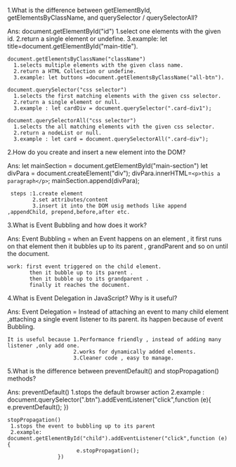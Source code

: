 1.What is the difference between getElementById, getElementsByClassName, and querySelector / querySelectorAll?

Ans:
    document.getElementById("id")
      1.select one elements with the given id.
      2.return a single element or undefine.
      3.example: let title=document.getElementById("main-title").
    
    document.getElementsByClassName("className")
      1.selects multiple elements with the given class name.
      2.return a HTML Collection or undefine.
      3.example: let buttons =document.getElementsByClassName("all-btn").

    document.querySelector("css selector")
      1.selects the first matching elements with the given css selector.
      2.return a single element or null.
      3.example : let cardDiv = document.querySelector(".card-div1");

    document.querySelectorAll("css selector")
      1.selects the all matching elements with the given css selector.
      2.return a nodeList or null.
      3.example : let card = document.querySelectorAll(".card-div");

2.How do you create and insert a new element into the DOM?

Ans: let mainSection = document.getElementById("main-section")
     let divPara = document.createElement("div");
      divPara.innerHTML=` <p>this a paragraph</p> `;
     mainSection.append(divPara);

     steps :1.create element 
            2.set attributes/content
            3.insert it into the DOM usig methods like append ,appendChild, prepend,before,after etc.

3.What is Event Bubbling and how does it work?

Ans: Event Bubbling = when an Event happens on an element , it first runs on that element then it bubbles up to its parent , grandParent and so on 
                      until the document.

    work: first event triggered on the child element.
           then it bubble up to its parent .
           then it bubble up to its grandparent .
           finally it reaches the document.

4.What is Event Delegation in JavaScript? Why is it useful?

Ans: Event Delegation = Instead of attaching an event to many child element ,attaching a single event listener to its parent.
                       its happen because of event Bubbling.
                       
    It is useful because 1.Performance friendly , instead of adding many listener ,only add one.
                         2.works for dynamically added elements.
                         3.Cleaner code , easy to manage.

5.What is the difference between preventDefault() and stopPropagation() methods?

Ans: preventDefault() 
      1.stops the default browser action
      2.example :   document.querySelector(".btn").addEventListener("click",function (e){
                          e.preventDefault();
                    })

    stopPropagation()
     1.stops the event to bubbling up to its parent
     2.example: document.getElementById("child").addEventListener("click",function (e){
                          e.stopPropagation();
                    })